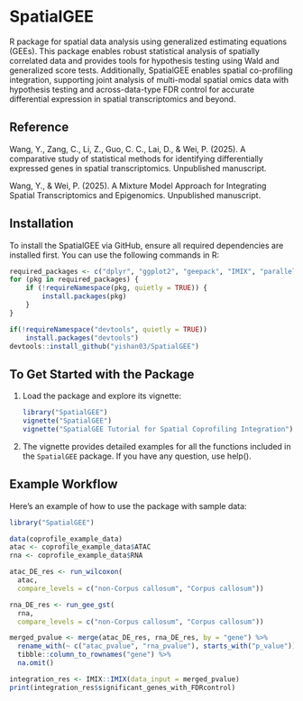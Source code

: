 ﻿# SpatialGEE

R package for spatial data analysis using generalized estimating equations (GEEs). This package enables robust statistical analysis of spatially correlated data and provides tools for hypothesis testing using Wald and generalized score tests. Additionally, SpatialGEE enables spatial co-profiling integration, supporting joint analysis of multi-modal spatial omics data with hypothesis testing and across-data-type FDR control for accurate differential expression in spatial transcriptomics and beyond.

## Reference

Wang, Y., Zang, C., Li, Z., Guo, C. C., Lai, D., & Wei, P. (2025). A comparative study of statistical methods for identifying differentially expressed genes in spatial transcriptomics. Unpublished manuscript.

Wang, Y., & Wei, P. (2025). A Mixture Model Approach for Integrating Spatial Transcriptomics and Epigenomics. Unpublished manuscript.

## Installation

To install the SpatialGEE via GitHub, ensure all required dependencies are installed first. You can use the following commands in R:

```r
required_packages <- c("dplyr", "ggplot2", "geepack", "IMIX", "parallel", "rmarkdown", "knitr")
for (pkg in required_packages) {
    if (!requireNamespace(pkg, quietly = TRUE)) {
        install.packages(pkg)
    }
}

if(!requireNamespace("devtools", quietly = TRUE))
    install.packages("devtools")
devtools::install_github("yishan03/SpatialGEE")
```

## To Get Started with the Package

1. Load the package and explore its vignette:

   ```r
   library("SpatialGEE")
   vignette("SpatialGEE")
   vignette("SpatialGEE Tutorial for Spatial Coprofiling Integration")
   ```

2. The vignette provides detailed examples for all the functions included in the `SpatialGEE` package. If you have any question, use help().

## Example Workflow

Here’s an example of how to use the package with sample data:

```r
library("SpatialGEE")

data(coprofile_example_data)
atac <- coprofile_example_data$ATAC
rna <- coprofile_example_data$RNA

atac_DE_res <- run_wilcoxon(
  atac, 
  compare_levels = c("non-Corpus callosum", "Corpus callosum"))

rna_DE_res <- run_gee_gst(
  rna, 
  compare_levels = c("non-Corpus callosum", "Corpus callosum"))

merged_pvalue <- merge(atac_DE_res, rna_DE_res, by = "gene") %>%
  rename_with(~ c("atac_pvalue", "rna_pvalue"), starts_with("p_value")) %>%
  tibble::column_to_rownames("gene") %>%
  na.omit()

integration_res <- IMIX::IMIX(data_input = merged_pvalue)
print(integration_res$significant_genes_with_FDRcontrol)
```
